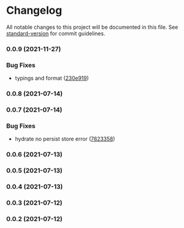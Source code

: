 # Changelog

All notable changes to this project will be documented in this file. See [standard-version](https://github.com/conventional-changelog/standard-version) for commit guidelines.

### 0.0.9 (2021-11-27)


### Bug Fixes

* typings and format ([230e919](https://github.com/planjs/mobx-persist/commit/230e919a1d01b959b39e44402d52bccd81493bed))

### 0.0.8 (2021-07-14)

### 0.0.7 (2021-07-14)


### Bug Fixes

* hydrate no persist store error ([7823358](https://github.com/planjs/mobx-persist/commit/78233587ae027ea0b0f3ac1acd73c53aae935ce6))

### 0.0.6 (2021-07-13)

### 0.0.5 (2021-07-13)

### 0.0.4 (2021-07-13)

### 0.0.3 (2021-07-12)

### 0.0.2 (2021-07-12)
